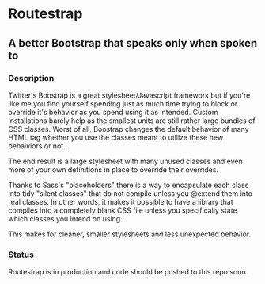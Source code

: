 # Routestrap
## A better Bootstrap that speaks only when spoken to

### Description 

Twitter's Boostrap is a great stylesheet/Javascript framework but if you're like me you find yourself spending just as much time trying to block or override it's behavior as you spend using it as intended. Custom installations barely help as the smallest units are still rather large bundles of CSS classes. Worst of all, Boostrap changes the default behavior of many HTML tag whether you use the classes meant to utilize these new behaiviors or not.  

The end result is a large stylesheet with many unused classes and even more of your own definitions in place to override their overrides.

Thanks to Sass's "placeholders" there is a way to encapsulate each class into tidy "silent classes" that do not compile unless you @extend them into real classes. In other words, it makes it possible to have a library that compiles into a completely blank CSS file unless you specifically state which classes you intend on using.  

This makes for cleaner, smaller stylesheets and less unexpected behavior. 

### Status

Routestrap is in production and code should be pushed to this repo soon.



